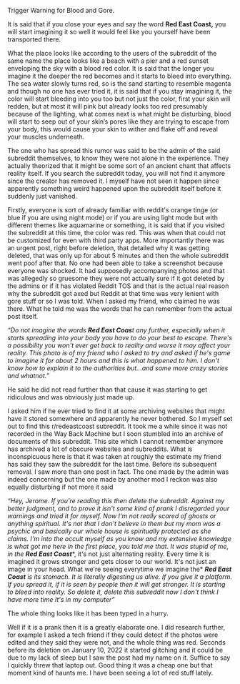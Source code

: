 Trigger Warning for Blood and Gore.  


It is said that if you close your eyes and say the word **Red East Coast,** you will start imagining it so well it would feel like you yourself have been transported there.  
  
What the place looks like according to the users of the subreddit of the same name the place looks like a beach with a pier and a red sunset enveloping the sky with a blood red color. It is said that the longer you imagine it the deeper the red becomes and it starts to bleed into everything. The sea water slowly turns red, so is the sand starting to resemble magenta and though no one has ever tried it, it is said that if you stay imagining it, the color will start bleeding into you too but not just the color, first your skin will redden, but at most it will pink but already looks too red presumably because of the lighting, what comes next is what might be disturbing, blood will start to seep out of your skin’s pores like they are trying to escape from your body, this would cause your skin to wither and flake off and reveal your muscles underneath.  
  
The one who has spread this rumor was said to be the admin of the said subreddit themselves, to know they were not alone in the experience. They actually theorized that it might be some sort of an ancient chant that affects reality itself. If you search the subreddit today, you will not find it anymore since the creator has removed it. I myself have not seen it happen since apparently something weird happened upon the subreddit itself before it suddenly just vanished.   
  
Firstly, everyone is sort of already familiar with reddit's orange tinge (or blue if you are using night mode) or if you are using light mode but with different themes like aquamarine or something, it is said that if you visited the subreddit at this time, the color was red. This was when that could not be customized for even with third party apps. More importantly there was an urgent post, right before deletion, that detailed why it was getting deleted, that was only up for about 5 minutes and then the whole subreddit went poof after that. No one had been able to take a screenshot because everyone was shocked. It had supposedly accompanying photos and that was allegedly so gruesome they were not actually sure if it got deleted by the admins or if it has violated Reddit TOS and that is the actual real reason why the subreddit got axed but Reddit at that time was very lenient with gore stuff or so I was told. When I asked my friend, who claimed he was there. What he told me was the words that he can remember from the actual post itself.  
  
*“Do not imagine the words* ***Red East Coas****t any further, especially when it starts spreading into your body you have to do your best to escape. There's a possibility you won't ever get back to reality and worse it may affect your reality. This photo is of my friend who I asked to try and asked if he's game to imagine it for about 2 hours and this is what happened to him. I don't know how to explain it to the authorities but...and some more crazy stories and whatnot.”*   
  
He said he did not read further than that cause it was starting to get ridiculous and was obviously just made up.  
  
I asked him if he ever tried to find it at some archiving websites that might have it stored somewhere and apparently he never bothered. So I myself set out to find this r/redeastcoast subreddit. It took me a while since it was not recorded in the Way Back Machine but I soon stumbled into an archive of documents of this subreddit. This site which I cannot remember anymore has archived a lot of obscure websites and subreddits. What is inconspicuous here is that it was taken at roughly the estimate my friend has said they saw the subreddit for the last time. Before its subsequent removal. I saw more than one post in fact. The one made by the admin was indeed concerning but the one made by another mod I reckon was also equally disturbing if not more it said   
  
*“Hey, Jerome. If you're reading this then delete the subreddit. Against my better judgment, and to prove it isn't some kind of prank I disregarded your warnings and tried it for myself. Now I'm not really scared of ghosts or anything spiritual. It's not that I don't believe in them but my mom was a psychic and basically our whole house is spiritually protected as she claims. I'm into the occult myself as you know and my extensive knowledge is what got me here in the first place, you told me that. It was stupid of me, in the* ***Red East Coast****, it's not just alternating reality. Every time it is imagined it grows stronger and gets closer to our world. It's not just an image in your head. What we're seeing everytime we imagine the* ***Red East Coast*** *is its stomach. It is literally digesting us alive. If you give it a platform. If you spread it, if it is seen by people then it will get stronger. It is starting to bleed into reality. So delete it, delete this subreddit now I don't think I have more time It's in my computer”*  
  
The whole thing looks like it has been typed in a hurry.  
  
Well if it is a prank then it is a greatly elaborate one. I did research further, for example I asked a tech friend if they could detect if the photos were edited and they said they were not, and the whole thing was red. Seconds before its deletion on January 10, 2022 it started glitching and it could be due to my lack of sleep but I saw the post had my name on it. Suffice to say I quickly threw that laptop out. Good thing it was a cheap one but that moment kind of haunts me. I have been seeing a lot of red stuff lately.  
